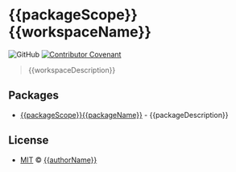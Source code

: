 # {{packageScope}}{{workspaceName}}

![GitHub](https://img.shields.io/github/license/{{workspaceOwner}}/{{workspaceName}})
[![Contributor Covenant](https://img.shields.io/badge/Contributor%20Covenant-2.1-4baaaa.svg)](https://www.contributor-covenant.org/version/2/1/code_of_conduct/)

> {{workspaceDescription}}

## Packages

- [{{packageScope}}{{packageName}}](./packages/{{packageName}}/README.md) - {{packageDescription}}

## License

- [MIT](LICENSE) &copy; [{{authorName}}]({{authorUrl}})

